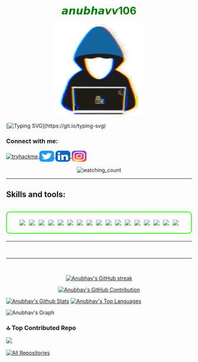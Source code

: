 <h1 style="color:green;" align="center">𝙖𝙣𝙪𝙗𝙝𝙖𝙫𝙫106</h1>

<center><img src = "https://github.com/MdAmiruddin/MdAmiruddin/blob/main/Assets/about_me.gif"> </center> 

[![Typing SVG](https://readme-typing-svg.demolab.com?font=Fira+Code&pause=1000&color=38F76F&random=false&width=435&lines=Hi%2C+I'm+Anubhav%2C+;a+bug+bounty+hunter.)](https://git.io/typing-svg) 

<label>
<h3 align="left">Connect with me:</h3>
<p align="left">
<a href="https://tryhackme.com/anubhav106" target="blank"> 
    <img align="center" src="https://friconix.com/svg/fi-snsuxl-tryhackme.svg" alt="tryhackme" height="30" width="40" /> 
</a>
<a href="https://x.com/avdzav10" target="blank">
    <img align="center" src="https://github.com/tandpfun/skill-icons/blob/main/icons/Twitter.svg" alt="twitter" height="30" width="40" />
</a>
<a href="https://www.linkedin.com/in/anubhav-verma-7123a1232/" target="blank">
    <img align="center" src="https://github.com/tandpfun/skill-icons/blob/main/icons/LinkedIn.svg" alt="linkedin" height="30" width="40" />
</a>
<a href="https://instagram.com/anubhavv106" target="blank">
    <img align="center" src="https://github.com/tandpfun/skill-icons/blob/main/icons/Instagram.svg" alt="instagram" height="30" width="40" />
</a>
</p>
</label>

<p align="center">
    <img src="https://komarev.com/ghpvc/?username=anubhavv106&color=lightgrey" alt="watching_count" />
</p>

---



<h2 id="knowledge_skills" align=''>Skills and tools:</h2>
<br>

<div style="border: 2px solid #22F700; border-radius: 10px; padding: 20px; margin-bottom: 20px;">
  <div align="left" style="display: flex; flex-wrap: wrap; justify-content: center; gap: 10px;">
      <img src="https://img.shields.io/badge/Kali_Linux-557C94?style=for-the-badge&logo=kali-linux&color=000000" />
      <img src="https://img.shields.io/badge/Parrot_OS-2E8E8F?style=for-the-badge&logo=parrot&color=000000" />
      <img src="https://img.shields.io/badge/TryHackMe-212C42?style=for-the-badge&logo=tryhackme&logoColor=white" />
      <img src="https://img.shields.io/badge/Burp_Suite-FF6633?style=for-the-badge&logo=burp-suite&color=000000" />
      <img src="https://img.shields.io/badge/Metasploit-008C8C?style=for-the-badge&logo=metasploit&color=000000" />
      <img src="https://img.shields.io/badge/Wireshark-009639?style=for-the-badge&logo=wireshark&color=000000" />
      <img src="https://img.shields.io/badge/Bash-4EAA25?style=for-the-badge&logo=gnu-bash&color=000000" />
      <img src="https://img.shields.io/badge/Python-3776AB?style=for-the-badge&logo=python&color=000000" />
      <img src="https://img.shields.io/badge/Linux-FCC624?style=for-the-badge&logo=linux&color=000000" />
      <img src="https://img.shields.io/badge/Git-F05032?style=for-the-badge&logo=git&color=000000" />
      <img src="https://img.shields.io/badge/C-00599C?style=for-the-badge&logo=c&color=000000" />
      <img src="https://img.shields.io/badge/C%2B%2B-F34B7F?style=for-the-badge&logo=c%2B%2B&color=000000" />
      <img src="https://img.shields.io/badge/Java-007396?style=for-the-badge&logo=java&color=000000" />
      <img src="https://img.shields.io/badge/HTML5-5D4B6C?style=for-the-badge&logo=html5&color=000000" />
      <img src="https://img.shields.io/badge/JavaScript-F7DF1E?style=for-the-badge&logo=javascript&color=000000" />
      <img src="https://img.shields.io/badge/BlackArch-0A0A0A?style=for-the-badge&logo=blackarch&color=000000" />
      <img src="https://img.shields.io/badge/React-61DAFB?style=for-the-badge&logo=react&color=000000" />
  </div>
</div>

---

<br><hr/><br/>

<p align="center">
  <a href="https://github.com/anubhavv106">
    <img src="https://github-readme-streak-stats.herokuapp.com/?user=anubhavv106&theme=radical&border=7F3FBF&background=0D1117" alt="Anubhav's GitHub streak"/>
  </a>
</p>

<p align="center">
  <a href="https://github.com/anubhavv106">
    <img src="https://github-profile-summary-cards.vercel.app/api/cards/profile-details?username=anubhavv106&theme=radical" alt="Anubhav's GitHub Contribution"/>
  </a>
</p>

<a> 
  <a href="https://github.com/anubhavv106"><img alt="Anubhav's Github Stats" src="https://denvercoder1-github-readme-stats.vercel.app/api?username=anubhavv106&show_icons=true&count_private=true&theme=react&border_color=7F3FBF&bg_color=0D1117&title_color=F85D7F&icon_color=F8D866" height="192px" width="49.5%"/></a>
  <a href="https://github.com/anubhavv106"><img alt="Anubhav's Top Languages" src="https://denvercoder1-github-readme-stats.vercel.app/api/top-langs/?username=anubhavv106&langs_count=8&layout=compact&theme=react&border_color=7F3FBF&bg_color=0D1117&title_color=F85D7F&icon_color=F8D866" height="192px" width="49.5%"/></a>
</a>

![Anubhav's Graph](https://github-readme-activity-graph.vercel.app/graph?username=anubhavv106&custom_title=Anubhav's%20GitHub%20Activity%20Graph&bg_color=0D1117&color=7F3FBF&line=7F3FBF&point=7F3FBF&area_color=FFFFFF&title_color=FFFFFF&area=true)

### 🔝 Top Contributed Repo
![](https://github-contributor-stats.vercel.app/api?username=anubhavv106&limit=5&theme=tokyonight&combine_all_yearly_contributions=true)

<p align="left">
  <a href="https://github.com/anubhavv106?tab=repositories" target="_blank">
    <img alt="All Repositories" title="All Repositories" src="https://img.shields.io/badge/-All%20Repos-2962FF?style=for-the-badge&logo=koding&logoColor=white"/>
  </a>
</p>
